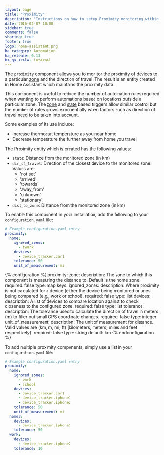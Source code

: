 ```yaml
---
layout: page
title: "Proximity"
description: "Instructions on how to setup Proximity monitoring within Home Assistant."
date: 2016-02-07 10:00
sidebar: true
comments: false
sharing: true
footer: true
logo: home-assistant.png
ha_category: Automation
ha_release: 0.13
ha_qa_scale: internal
---
```


The `proximity` component allows you to monitor the proximity of devices to a particular [zone](/components/zone/) and the direction of travel. The result is an entity created in Home Assistant which maintains the proximity data.

This component is useful to reduce the number of automation rules required when wanting to perform automations based on locations outside a particular zone. The [zone](/getting-started/automation-trigger/#zone-trigger) and [state](/getting-started/automation-trigger/#state-trigger) based triggers allow similar control but the number of rules grows exponentially when factors such as direction of travel need to be taken into account.

Some examples of its use include:

- Increase thermostat temperature as you near home
- Decrease temperature the further away from home you travel

The Proximity entity which is created has the following values:

- `state`: Distance from the monitored zone (in km)
- `dir_of_travel`: Direction of the closest device to the monitored zone. Values are:
  - 'not set'
  - 'arrived'
  - 'towards'
  - 'away_from'
  - 'unknown'
  - 'stationary'
- `dist_to_zone`: Distance from the monitored zone (in km)

To enable this component in your installation, add the following to your `configuration.yaml` file:

```yaml
# Example configuration.yaml entry
proximity:
  home: 
    ignored_zones:
      - twork
    devices:
      - device_tracker.car1
    tolerance: 50
    unit_of_measurement: mi
```

{% configuration %}
proximity:
  zone:
    description: The zone to which this component is measuring the distance to. Default is the home zone.
    required: false
    type: map
    keys:
      ignored_zones:
        description: Where proximity is not calculated for a device (either the device being monitored or ones being compared (e.g., work or school).
        required: false
        type: list
      devices:
        description: A list of devices to compare location against to check closeness to the configured zone.
        required: false
        type: list
      tolerance:
        description: The tolerance used to calculate the direction of travel in meters (m) to filter out small GPS coordinate changes.
        required: false
        type: integer
      unit_of_measurement:
        description: The unit of measurement for distance. Valid values are (km, m, mi, ft) [kilometers, meters, miles and feet respectively].
        required: false
        type: string
        default: km
{% endconfiguration %}

To add multiple proximity components, simply use a list in your `configuration.yaml` file:

```yaml
# Example configuration.yaml entry
proximity:
  home:
    ignored_zones:
      - work
      - school
    devices:
      - device_tracker.car1
      - device_tracker.iphone1
      - device_tracker.iphone2
    tolerance: 50
    unit_of_measurement: mi
  home3:
    devices:
      - device_tracker.iphone1
    tolerance: 50
  work:
    devices:
      - device_tracker.iphone2
    tolerance: 10
```
